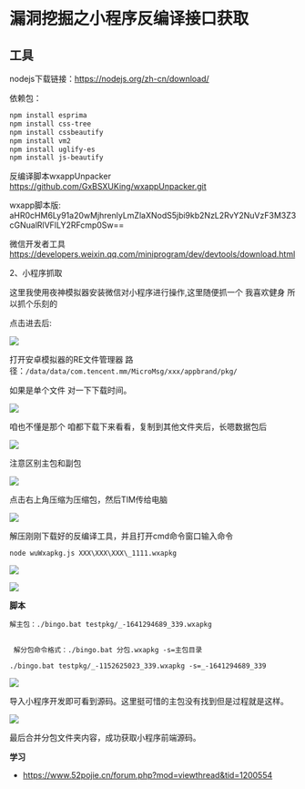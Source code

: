 # 漏洞挖掘之小程序反编译接口获取

## 工具

nodejs下载链接：https://nodejs.org/zh-cn/download/

依赖包：
```bash
npm install esprima
npm install css-tree
npm install cssbeautify
npm install vm2
npm install uglify-es
npm install js-beautify
```

反编译脚本wxappUnpacker
    https://github.com/GxBSXUKing/wxappUnpacker.git

wxapp脚本版:
    aHR0cHM6Ly91a20wMjhrenlyLmZlaXNodS5jbi9kb2NzL2RvY2NuVzF3M3Z3cGNualRlVFlLY2RFcmp0Sw==

微信开发者工具
    https://developers.weixin.qq.com/miniprogram/dev/devtools/download.html


2、小程序抓取

这里我使用夜神模拟器安装微信对小程序进行操作,这里随便抓一个 我喜欢健身 所以抓个乐刻的

点击进去后:

![](img/1.png)


打开安卓模拟器的RE文件管理器
路径：`/data/data/com.tencent.mm/MicroMsg/xxx/appbrand/pkg/`

如果是单个文件 对一下下载时间。

![](img/2.png)

咱也不懂是那个 咱都下载下来看看，复制到其他文件夹后，长嗯数据包后

![](img/3.png)

注意区别主包和副包

![](img/7.png)


点击右上角压缩为压缩包，然后TIM传给电脑

![](img/4.png)

解压刚刚下载好的反编译工具，并且打开cmd命令窗口输入命令

```
node wuWxapkg.js XXX\XXX\XXX\_1111.wxapkg
```

![](img/5.png)

![](img/6.png)


**脚本**

```
解主包：./bingo.bat testpkg/_-1641294689_339.wxapkg


 解分包命令格式：./bingo.bat 分包.wxapkg -s=主包目录

./bingo.bat testpkg/_-1152625023_339.wxapkg -s=_-1641294689_339
```

![](img/9.png)

导入小程序开发即可看到源码。这里挺可惜的主包没有找到但是过程就是这样。

![](img/8.png)


最后合并分包文件夹内容，成功获取小程序前端源码。



**学习**

- https://www.52pojie.cn/forum.php?mod=viewthread&tid=1200554


